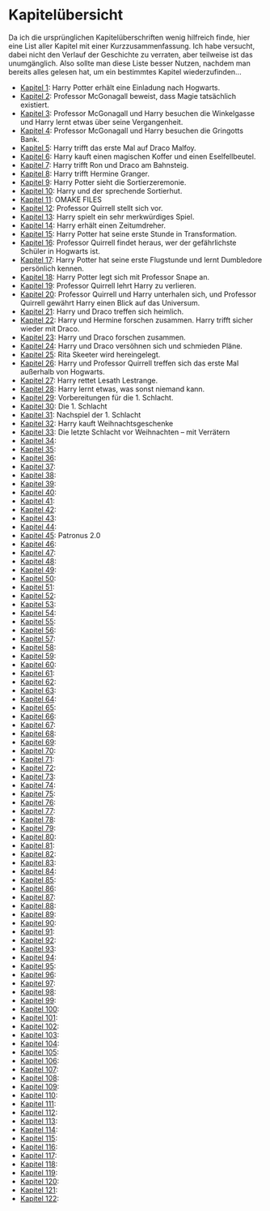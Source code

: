 # Kapitelübersicht

Da ich die ursprünglichen Kapitelüberschriften wenig hilfreich finde, hier eine List aller Kapitel mit einer Kurzzusammenfassung. Ich habe versucht, dabei nicht den Verlauf der Geschichte zu verraten, aber teilweise ist das unumgänglich. Also sollte man diese Liste besser Nutzen, nachdem man bereits alles gelesen hat, um ein bestimmtes Kapitel wiederzufinden...

- [Kapitel 1](Kapitel-1.md): Harry Potter erhält eine Einladung nach Hogwarts.
- [Kapitel 2](Kapitel-2.md): Professor McGonagall beweist, dass Magie tatsächlich existiert.
- [Kapitel 3](Kapitel-3.md): Professor McGonagall und Harry besuchen die Winkelgasse und Harry lernt etwas über seine Vergangenheit.
- [Kapitel 4](Kapitel-4.md): Professor McGonagall und Harry besuchen die Gringotts Bank.
- [Kapitel 5](Kapitel-5.md): Harry trifft das erste Mal auf Draco Malfoy.
- [Kapitel 6](Kapitel-6.md): Harry kauft einen magischen Koffer und einen Eselfellbeutel.
- [Kapitel 7](Kapitel-7.md): Harry trifft Ron und Draco am Bahnsteig.
- [Kapitel 8](Kapitel-8.md): Harry trifft Hermine Granger.
- [Kapitel 9](Kapitel-9.md): Harry Potter sieht die Sortierzeremonie.
- [Kapitel 10](Kapitel-10.md): Harry und der sprechende Sortierhut.
- [Kapitel 11](Kapitel-11.md): OMAKE FILES
- [Kapitel 12](Kapitel-12.md): Professor Quirrell stellt sich vor.
- [Kapitel 13](Kapitel-13.md): Harry spielt ein sehr merkwürdiges Spiel.
- [Kapitel 14](Kapitel-14.md): Harry erhält einen Zeitumdreher.
- [Kapitel 15](Kapitel-15.md): Harry Potter hat seine erste Stunde in Transformation.
- [Kapitel 16](Kapitel-16.md): Professor Quirrell findet heraus, wer der gefährlichste Schüler in Hogwarts ist.
- [Kapitel 17](Kapitel-17.md): Harry Potter hat seine erste Flugstunde und lernt Dumbledore persönlich kennen.
- [Kapitel 18](Kapitel-18.md): Harry Potter legt sich mit Professor Snape an.
- [Kapitel 19](Kapitel-19.md): Professor Quirrell lehrt Harry zu verlieren.
- [Kapitel 20](Kapitel-20.md): Professor Quirrell und Harry unterhalen sich, und Professor Quirrell gewährt Harry einen Blick auf das Universum.
- [Kapitel 21](Kapitel-21.md): Harry und Draco treffen sich heimlich.
- [Kapitel 22](Kapitel-22.md): Harry und Hermine forschen zusammen. Harry trifft sicher wieder mit Draco.
- [Kapitel 23](Kapitel-23.md): Harry und Draco forschen zusammen.
- [Kapitel 24](Kapitel-24.md): Harry und Draco versöhnen sich und schmieden Pläne.
- [Kapitel 25](Kapitel-25.md): Rita Skeeter wird hereingelegt.
- [Kapitel 26](Kapitel-26.md): Harry und Professor Quirrell treffen sich das erste Mal außerhalb von Hogwarts.
- [Kapitel 27](Kapitel-27.md): Harry rettet Lesath Lestrange.
- [Kapitel 28](Kapitel-28.md): Harry lernt etwas, was sonst niemand kann.
- [Kapitel 29](Kapitel-29.md): Vorbereitungen für die 1. Schlacht.
- [Kapitel 30](Kapitel-30.md): Die 1. Schlacht
- [Kapitel 31](Kapitel-31.md): Nachspiel der 1. Schlacht
- [Kapitel 32](Kapitel-32.md): Harry kauft Weihnachtsgeschenke
- [Kapitel 33](Kapitel-33.md): Die letzte Schlacht vor Weihnachten – mit Verrätern
- [Kapitel 34](Kapitel-34.md): 
- [Kapitel 35](Kapitel-35.md): 
- [Kapitel 36](Kapitel-36.md): 
- [Kapitel 37](Kapitel-37.md): 
- [Kapitel 38](Kapitel-38.md): 
- [Kapitel 39](Kapitel-39.md): 
- [Kapitel 40](Kapitel-40.md): 
- [Kapitel 41](Kapitel-41.md): 
- [Kapitel 42](Kapitel-42.md): 
- [Kapitel 43](Kapitel-43.md): 
- [Kapitel 44](Kapitel-44.md): 
- [Kapitel 45](Kapitel-45.md): Patronus 2.0
- [Kapitel 46](Kapitel-46.md): 
- [Kapitel 47](Kapitel-47.md): 
- [Kapitel 48](Kapitel-48.md): 
- [Kapitel 49](Kapitel-49.md): 
- [Kapitel 50](Kapitel-50.md): 
- [Kapitel 51](Kapitel-51.md): 
- [Kapitel 52](Kapitel-52.md): 
- [Kapitel 53](Kapitel-53.md): 
- [Kapitel 54](Kapitel-54.md): 
- [Kapitel 55](Kapitel-55.md): 
- [Kapitel 56](Kapitel-56.md): 
- [Kapitel 57](Kapitel-57.md): 
- [Kapitel 58](Kapitel-58.md): 
- [Kapitel 59](Kapitel-59.md): 
- [Kapitel 60](Kapitel-60.md): 
- [Kapitel 61](Kapitel-61.md): 
- [Kapitel 62](Kapitel-62.md): 
- [Kapitel 63](Kapitel-63.md): 
- [Kapitel 64](Kapitel-64.md): 
- [Kapitel 65](Kapitel-65.md): 
- [Kapitel 66](Kapitel-66.md): 
- [Kapitel 67](Kapitel-67.md): 
- [Kapitel 68](Kapitel-68.md): 
- [Kapitel 69](Kapitel-69.md): 
- [Kapitel 70](Kapitel-70.md): 
- [Kapitel 71](Kapitel-71.md): 
- [Kapitel 72](Kapitel-72.md): 
- [Kapitel 73](Kapitel-73.md): 
- [Kapitel 74](Kapitel-74.md): 
- [Kapitel 75](Kapitel-75.md): 
- [Kapitel 76](Kapitel-76.md): 
- [Kapitel 77](Kapitel-77.md): 
- [Kapitel 78](Kapitel-78.md): 
- [Kapitel 79](Kapitel-79.md): 
- [Kapitel 80](Kapitel-80.md): 
- [Kapitel 81](Kapitel-81.md): 
- [Kapitel 82](Kapitel-82.md): 
- [Kapitel 83](Kapitel-83.md): 
- [Kapitel 84](Kapitel-84.md): 
- [Kapitel 85](Kapitel-85.md): 
- [Kapitel 86](Kapitel-86.md): 
- [Kapitel 87](Kapitel-87.md): 
- [Kapitel 88](Kapitel-88.md): 
- [Kapitel 89](Kapitel-89.md): 
- [Kapitel 90](Kapitel-90.md): 
- [Kapitel 91](Kapitel-91.md): 
- [Kapitel 92](Kapitel-92.md): 
- [Kapitel 93](Kapitel-93.md): 
- [Kapitel 94](Kapitel-94.md): 
- [Kapitel 95](Kapitel-95.md): 
- [Kapitel 96](Kapitel-96.md): 
- [Kapitel 97](Kapitel-97.md): 
- [Kapitel 98](Kapitel-98.md): 
- [Kapitel 99](Kapitel-99.md): 
- [Kapitel 100](Kapitel-100.md): 
- [Kapitel 101](Kapitel-101.md): 
- [Kapitel 102](Kapitel-102.md): 
- [Kapitel 103](Kapitel-103.md): 
- [Kapitel 104](Kapitel-104.md): 
- [Kapitel 105](Kapitel-105.md): 
- [Kapitel 106](Kapitel-106.md): 
- [Kapitel 107](Kapitel-107.md): 
- [Kapitel 108](Kapitel-108.md): 
- [Kapitel 109](Kapitel-109.md): 
- [Kapitel 110](Kapitel-110.md): 
- [Kapitel 111](Kapitel-111.md): 
- [Kapitel 112](Kapitel-112.md): 
- [Kapitel 113](Kapitel-113.md): 
- [Kapitel 114](Kapitel-114.md): 
- [Kapitel 115](Kapitel-115.md): 
- [Kapitel 116](Kapitel-116.md): 
- [Kapitel 117](Kapitel-117.md): 
- [Kapitel 118](Kapitel-118.md): 
- [Kapitel 119](Kapitel-119.md): 
- [Kapitel 120](Kapitel-120.md): 
- [Kapitel 121](Kapitel-121.md): 
- [Kapitel 122](Kapitel-122.md): 
